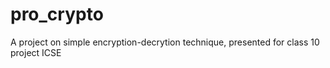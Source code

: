 # pro_crypto
A project on simple encryption-decrytion technique, presented for class 10 project ICSE
